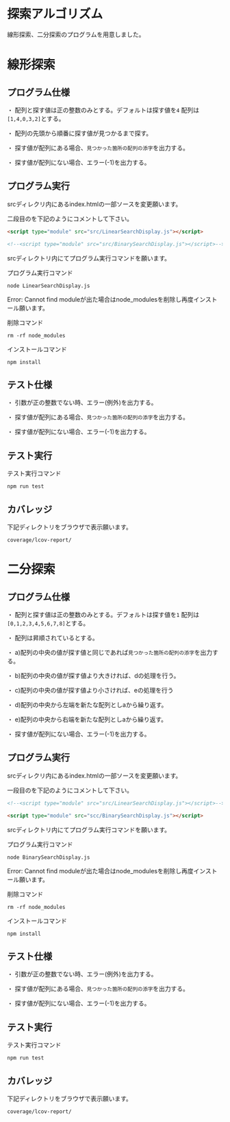 # 探索アルゴリズム

線形探索、二分探索のプログラムを用意しました。

# 線形探索

## プログラム仕様

・ 配列と探す値は正の整数のみとする。デフォルトは探す値を`4` 配列は`[1,4,0,3,2]`とする。

・ 配列の先頭から順番に探す値が見つかるまで探す。

・ 探す値が配列にある場合、`見つかった箇所の配列の添字`を出力する。
 
・ 探す値が配列にない場合、エラー(-1)を出力する。

## プログラム実行

srcディレクリ内にあるindex.htmlの一部ソースを変更願います。

二段目の<script></script>を下記のようにコメントして下さい。

```html
<script type="module" src="src/LinearSearchDisplay.js"></script>

<!--<script type="module" src="src/BinarySearchDisplay.js"></script>-->
```

srcディレクトリ内にてプログラム実行コマンドを願います。

プログラム実行コマンド

```
node LinearSearchDisplay.js
```

Error: Cannot find moduleが出た場合はnode_modulesを削除し再度インストール願います。

削除コマンド
```
rm -rf node_modules
```

インストールコマンド
```
npm install 
```


## テスト仕様

・ 引数が正の整数でない時、エラー(例外)を出力する。

・ 探す値が配列にある場合、`見つかった箇所の配列の添字`を出力する。

・ 探す値が配列にない場合、エラー(-1)を出力する。

## テスト実行

テスト実行コマンド

```
npm run test
```

## カバレッジ

下記ディレクトリをブラウザで表示願います。

```
coverage/lcov-report/
```


# 二分探索

## プログラム仕様

・ 配列と探す値は正の整数のみとする。デフォルトは探す値を`1` 配列は`[0,1,2,3,4,5,6,7,8]`とする。

・ 配列は昇順されているとする。

・ a)配列の中央の値が探す値と同じであれば`見つかった箇所の配列の添字`を出力する。

・ b)配列の中央の値が探す値より大きければ、dの処理を行う。

・ c)配列の中央の値が探す値より小さければ、eの処理を行う

・ d)配列の中央から左端を新たな配列としaから繰り返す。

・ e)配列の中央から右端を新たな配列としaから繰り返す。

・ 探す値が配列にない場合、エラー(-1)を出力する。

## プログラム実行

srcディレクリ内にあるindex.htmlの一部ソースを変更願います。

一段目の<script></script>を下記のようにコメントして下さい。

```html
<!--<script type="module" src="src/LinearSearchDisplay.js"></script>-->

<script type="module" src="scc/BinarySearchDisplay.js"></script>
```

srcディレクトリ内にてプログラム実行コマンドを願います。

プログラム実行コマンド

```
node BinarySearchDisplay.js
```

Error: Cannot find moduleが出た場合はnode_modulesを削除し再度インストール願います。

削除コマンド
```
rm -rf node_modules
```

インストールコマンド
```
npm install 
```


## テスト仕様

・ 引数が正の整数でない時、エラー(例外)を出力する。

・ 探す値が配列にある場合、`見つかった箇所の配列の添字`を出力する。

・ 探す値が配列にない場合、エラー(-1)を出力する。

## テスト実行

テスト実行コマンド

```
npm run test
```

## カバレッジ

下記ディレクトリをブラウザで表示願います。

```
coverage/lcov-report/
```

